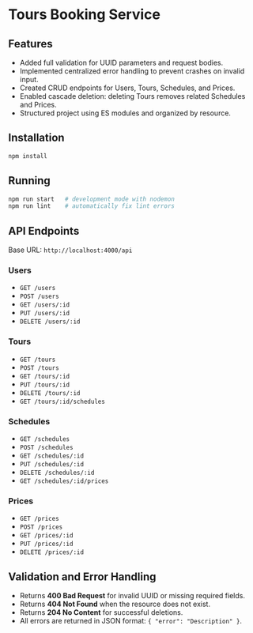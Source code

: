 # Tours Booking Service

## Features
- Added full validation for UUID parameters and request bodies.
- Implemented centralized error handling to prevent crashes on invalid input.
- Created CRUD endpoints for Users, Tours, Schedules, and Prices.
- Enabled cascade deletion: deleting Tours removes related Schedules and Prices.
- Structured project using ES modules and organized by resource.

## Installation
```bash
npm install
```

## Running
```bash
npm run start   # development mode with nodemon
npm run lint    # automatically fix lint errors
```

## API Endpoints
Base URL: `http://localhost:4000/api`

### Users
- `GET /users`
- `POST /users`
- `GET /users/:id`
- `PUT /users/:id`
- `DELETE /users/:id`

### Tours
- `GET /tours`
- `POST /tours`
- `GET /tours/:id`
- `PUT /tours/:id`
- `DELETE /tours/:id`
- `GET /tours/:id/schedules`

### Schedules
- `GET /schedules`
- `POST /schedules`
- `GET /schedules/:id`
- `PUT /schedules/:id`
- `DELETE /schedules/:id`
- `GET /schedules/:id/prices`

### Prices
- `GET /prices`
- `POST /prices`
- `GET /prices/:id`
- `PUT /prices/:id`
- `DELETE /prices/:id`

## Validation and Error Handling
- Returns **400 Bad Request** for invalid UUID or missing required fields.
- Returns **404 Not Found** when the resource does not exist.
- Returns **204 No Content** for successful deletions.
- All errors are returned in JSON format: `{ "error": "Description" }`.

